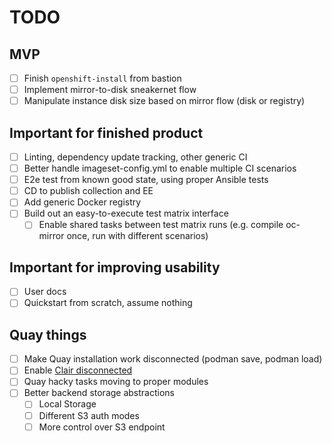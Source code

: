 TODO
====

MVP
---

- [ ] Finish `openshift-install` from bastion
- [ ] Implement mirror-to-disk sneakernet flow
- [ ] Manipulate instance disk size based on mirror flow (disk or registry)

Important for finished product
------------------------------

- [ ] Linting, dependency update tracking, other generic CI
- [ ] Better handle imageset-config.yml to enable multiple CI scenarios
- [ ] E2e test from known good state, using proper Ansible tests
- [ ] CD to publish collection and EE
- [ ] Add generic Docker registry
- [ ] Build out an easy-to-execute test matrix interface
  - [ ] Enable shared tasks between test matrix runs (e.g. compile oc-mirror once, run with different scenarios)

Important for improving usability
---------------------------------

- [ ] User docs
- [ ] Quickstart from scratch, assume nothing

Quay things
-----------

- [ ] Make Quay installation work disconnected (podman save, podman load)
- [ ] Enable [Clair disconnected](https://access.redhat.com/documentation/en-us/red_hat_quay/3.6/html/manage_red_hat_quay/clair-intro2#clair-disconnected)
- [ ] Quay hacky tasks moving to proper modules
- [ ] Better backend storage abstractions
  - [ ] Local Storage
  - [ ] Different S3 auth modes
  - [ ] More control over S3 endpoint
